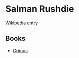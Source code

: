 # Salman Rushdie

[Wikipedia entry](https://en.wikipedia.org/wiki/Salman_Rushdie)

## Books

- [Grimus](Grimus.md)
